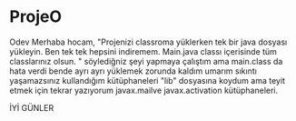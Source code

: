 # ProjeO
Odev
Merhaba hocam, 
"Projenizi classroma yüklerken tek bir java dosyası yükleyin. Ben tek tek hepsini indiremem. Main.java classı içerisinde tüm classlarınız olsun. "
söylediğniz şeyi yapmaya çalıştım ama main.class da hata verdi bende ayrı ayrı yüklemek zorunda kaldım umarım sıkıntı yaşamazsınız kullandığım kütüphaneleri "lib"
dosyasına koydum ama teyit etmek için tekrar yazıyorum javax.mailve javax.activation kütüphaneleri.

İYİ GÜNLER
